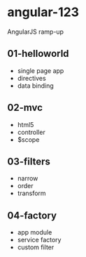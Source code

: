 angular-123
===========

AngularJS ramp-up


01-helloworld
-------------

* single page app
* directives
* data binding

02-mvc
------

* html5
* controller
* $scope

03-filters
----------

* narrow
* order
* transform

04-factory
---------

* app module
* service factory
* custom filter